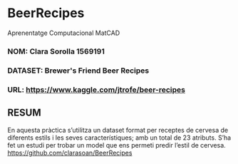 # BeerRecipes
Aprenentatge Computacional
MatCAD

### NOM: Clara Sorolla 1569191
### DATASET: Brewer's Friend Beer Recipes
### URL: https://www.kaggle.com/jtrofe/beer-recipes

## RESUM
En aquesta pràctica s’utilitza un dataset format per receptes de cervesa de diferents estils i les seves característiques; amb un total de 23 atributs. S’ha fet un estudi per trobar un model que ens permeti predir l’estil de cervesa.
https://github.com/clarasoan/BeerRecipes
